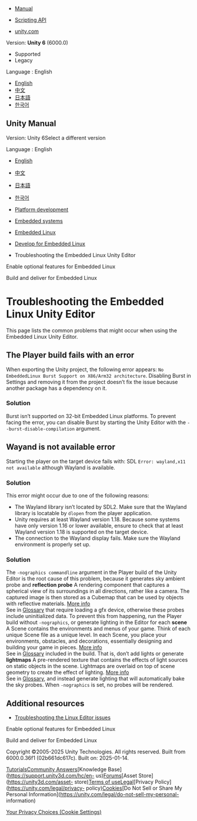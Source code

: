 [](https://docs.unity3d.com)

  * [Manual](../Manual/index.html)
  * [Scripting API](../ScriptReference/index.html)

  * [unity.com](https://unity.com/)

Version: **Unity 6** (6000.0)

  * Supported
  * Legacy

Language : English

  * [English](/Manual/embedded-linux-troubleshooting.html)
  * [中文](/cn/current/Manual/embedded-linux-troubleshooting.html)
  * [日本語](/ja/current/Manual/embedded-linux-troubleshooting.html)
  * [한국어](/kr/current/Manual/embedded-linux-troubleshooting.html)

[](https://docs.unity3d.com)

## Unity Manual

Version: Unity 6Select a different version

Language : English

  * [English](/Manual/embedded-linux-troubleshooting.html)
  * [中文](/cn/current/Manual/embedded-linux-troubleshooting.html)
  * [日本語](/ja/current/Manual/embedded-linux-troubleshooting.html)
  * [한국어](/kr/current/Manual/embedded-linux-troubleshooting.html)

  * [Platform development ](PlatformSpecific.html)
  * [Embedded systems](embedded-systems.html)
  * [Embedded Linux](embedded-linux.html)
  * [Develop for Embedded Linux](embedded-linux-develop.html)
  * Troubleshooting the Embedded Linux Unity Editor

[](embedded-linux-optional-features.html)

Enable optional features for Embedded Linux

[](embedded-linux-build-and-deliver.html)

Build and deliver for Embedded Linux

# Troubleshooting the Embedded Linux Unity Editor

This page lists the common problems that might occur when using the Embedded
Linux Unity Editor.

## The Player build fails with an error

When exporting the Unity project, the following error appears: `No
EmbeddedLinux Burst Support on X86/Arm32 architecture`. Disabling Burst in
Settings and removing it from the project doesn’t fix the issue because
another package has a dependency on it.

### Solution

Burst isn’t supported on 32-bit Embedded Linux platforms. To prevent facing
the error, you can disable Burst by starting the Unity Editor with the
`--burst-disable-compilation` argument.

## Wayand is not available error

Starting the player on the target device fails with: SDL `Error: wayland,x11
not available` although Wayland is available.

### Solution

This error might occur due to one of the following reasons:

  * The Wayland library isn’t located by SDL2. Make sure that the Wayland library is locatable by `dlopen` from the player application.
  * Unity requires at least Wayland version 1.18. Because some systems have only version 1.16 or lower available, ensure to check that at least Wayland version 1.18 is supported on the target device.
  * The connection to the Wayland display fails. Make sure the Wayland environment is properly set up.

### Solution

The `-nographics commandline` argument in the Player build of the Unity Editor
is the root cause of this problem, because it generates sky ambient probe and
**reflection probe** A rendering component that captures a spherical view of
its surroundings in all directions, rather like a camera. The captured image
is then stored as a Cubemap that can be used by objects with reflective
materials. [More info](class-ReflectionProbe.html)  
See in [Glossary](Glossary.html#ReflectionProbe) that require loading a gfx
device, otherwise these probes include uninitialized data. To prevent this
from happening, run the Player build without `-nographics`, or generate
lighting in the Editor for each **scene** A Scene contains the environments
and menus of your game. Think of each unique Scene file as a unique level. In
each Scene, you place your environments, obstacles, and decorations,
essentially designing and building your game in pieces. [More
info](CreatingScenes.html)  
See in [Glossary](Glossary.html#Scene) included in the build. That is, don’t
add lights or generate **lightmaps** A pre-rendered texture that contains the
effects of light sources on static objects in the scene. Lightmaps are
overlaid on top of scene geometry to create the effect of lighting. [More
info](Lightmapping.html)  
See in [Glossary](Glossary.html#Lightmap), and instead generate lighting that
will automatically bake the sky probes. When `-nographics` is set, no probes
will be rendered.

## Additional resources

  * [Troubleshooting the Linux Editor issues](https://docs.unity3d.com/2022.3/Documentation/Manual/linux-editor-troubleshooting.html)

[](embedded-linux-optional-features.html)

Enable optional features for Embedded Linux

[](embedded-linux-build-and-deliver.html)

Build and deliver for Embedded Linux

Copyright ©2005-2025 Unity Technologies. All rights reserved. Built from
6000.0.36f1 (02b661dc617c). Built on: 2025-01-14.

[Tutorials](https://learn.unity.com/)[Community
Answers](https://answers.unity3d.com)[Knowledge
Base](https://support.unity3d.com/hc/en-
us)[Forums](https://forum.unity3d.com)[Asset Store](https://unity3d.com/asset-
store)[Terms of
use](https://docs.unity3d.com/Manual/TermsOfUse.html)[Legal](https://unity.com/legal)[Privacy
Policy](https://unity.com/legal/privacy-
policy)[Cookies](https://unity.com/legal/cookie-policy)[Do Not Sell or Share
My Personal Information](https://unity.com/legal/do-not-sell-my-personal-
information)

[Your Privacy Choices (Cookie Settings)](javascript:void\(0\);)

